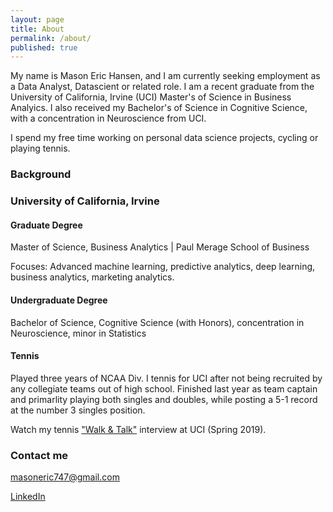 ```yaml
---
layout: page
title: About
permalink: /about/
published: true
---
```

My name is Mason Eric Hansen, and I am currently seeking employment as a Data Analyst, Datascient or related role. I am a recent graduate from the University of California, Irvine (UCI) Master's of Science in Business Analyics. I also received my Bachelor's of Science in Cognitive Science, with a concentration in Neuroscience from UCI. 

I spend my free time working on personal data science projects, cycling or playing tennis.

### Background

### University of California, Irvine
#### Graduate Degree
Master of Science, Business Analytics | Paul Merage School of Business

Focuses: Advanced machine learning, predictive analytics, deep learning, business analytics, marketing analytics.

#### Undergraduate Degree
Bachelor of Science, Cognitive Science (with Honors), concentration in Neuroscience, minor in Statistics

#### Tennis
Played three years of NCAA Div. I tennis for UCI after not being recruited by any collegiate teams out of high school. Finished last year as team captain and primarlity playing both singles and doubles, while posting a 5-1 record at the number 3 singles position. 

Watch my tennis ["Walk & Talk"](https://www.youtube.com/watch?v=qkfzuhf91E8) interview at UCI (Spring 2019).


### Contact me

[masoneric747@gmail.com](mailto:masoneric747@gmail.com)

[LinkedIn](https://www.linkedin.com/in/masonhansen747/)
